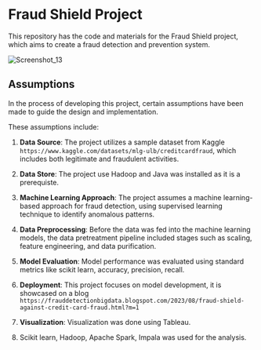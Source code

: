 # Fraud Shield Project

This repository has the code and materials for the Fraud Shield project, which aims to create a fraud detection and prevention system.

![Screenshot_13](https://github.com/chikuniepraise/Fraud_Shield/assets/56577750/5c3052b4-29be-4d12-9e88-df0b7e67efd3)


## Assumptions

In the process of developing this project, certain assumptions have been made to guide the design and implementation. 

These assumptions include:

1. **Data Source**: The project utilizes a sample dataset from Kaggle `https://www.kaggle.com/datasets/mlg-ulb/creditcardfraud`, which includes both legitimate and fraudulent activities.

2. **Data Store**: The project use Hadoop and Java was installed as it is a prerequiste.

3. **Machine Learning Approach**: The project assumes a machine learning-based approach for fraud detection, using supervised learning technique to identify anomalous patterns.

4. **Data Preprocessing**: Before the data was fed into the machine learning models, the data pretreatment pipeline included stages such as scaling, feature engineering, and data purification.

5. **Model Evaluation**: Model performance was evaluated using standard metrics like scikit learn, accuracy, precision, recall. 

6. **Deployment**: This project focuses on model development, it is showcased on a blog `https://frauddetectionbigdata.blogspot.com/2023/08/fraud-shield-against-credit-card-fraud.html?m=1 `

7. **Visualization**: Visualization was done using Tableau.
8. Scikit learn, Hadoop, Apache Spark, Impala was used for the analysis.
